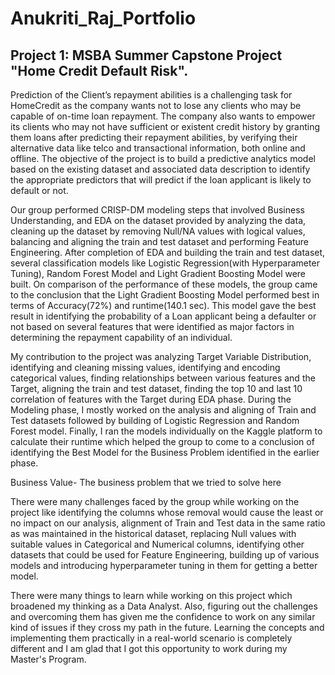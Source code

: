 # Anukriti_Raj_Portfolio

## Project 1: MSBA Summer Capstone Project "Home Credit Default Risk".

Prediction of the Client’s repayment abilities is a challenging task for HomeCredit as the company wants not to lose any clients who may be capable of on-time loan repayment. The company also wants to empower its clients who may not have sufficient or existent credit history by granting them loans after predicting their repayment abilities, by verifying their alternative data like telco and transactional information, both online and offline. The objective of the project is to build a predictive analytics model based on the existing dataset and associated data description to identify the appropriate predictors that will predict if the loan applicant is likely to default or not.

Our group performed CRISP-DM modeling steps that involved Business Understanding, and EDA on the dataset provided by analyzing the data, cleaning up the dataset by removing Null/NA values with logical values, balancing and aligning the train and test dataset and performing Feature Engineering. After completion of EDA and building the train and test dataset, several classification models like Logistic Regression(with Hyperparameter Tuning), Random Forest Model and Light Gradient Boosting Model were built. On comparison of the performance of these models, the group came to the conclusion that the Light Gradient Boosting Model performed best in terms of Accuracy(72%) and runtime(140.1 sec). This model gave the best result in identifying the probability of a Loan applicant being a defaulter or not based on several features that were identified as major factors in determining the repayment capability of an individual.

My contribution to the project was analyzing Target Variable Distribution, identifying and cleaning missing values, identifying and encoding categorical values, finding relationships between various features and the Target, aligning the train and test dataset, finding the top 10 and last 10 correlation of features with the Target during EDA phase. During the Modeling phase, I mostly worked on the analysis and aligning of Train and Test datasets followed by building of Logistic Regression and Random Forest model. Finally, I ran the models individually on the Kaggle platform to calculate their runtime which helped the group to come to a conclusion of identifying the Best Model for the Business Problem identified in the earlier phase. 

Business Value-
The business problem that we tried to solve here

There were many challenges faced by the group while working on the project like identifying the columns whose removal would cause the least or no impact on our analysis, alignment of Train and Test data in the same ratio as was maintained in the historical dataset, replacing Null values with suitable values in Categorical and Numerical columns, identifying other datasets that could be used for Feature Engineering, building up of various models and introducing hyperparameter tuning in them for getting a better model.

There were many things to learn while working on this project which broadened my thinking as a Data Analyst. Also, figuring out the challenges and overcoming them has given me the confidence to work on any similar kind of issues if they cross my path in the future. Learning the concepts and implementing them practically in a real-world scenario is completely different and I am glad that I got this opportunity to work during my Master's Program.
